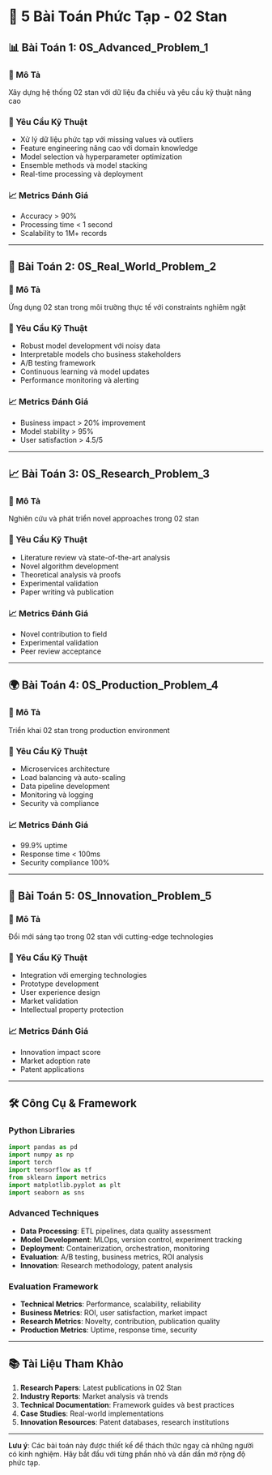 # 🎯 5 Bài Toán Phức Tạp - 02 Stan

## 📊 Bài Toán 1: 0S_Advanced_Problem_1

### 🎯 Mô Tả
Xây dựng hệ thống 02 stan với dữ liệu đa chiều và yêu cầu kỹ thuật nâng cao

### 🔧 Yêu Cầu Kỹ Thuật
- Xử lý dữ liệu phức tạp với missing values và outliers
- Feature engineering nâng cao với domain knowledge
- Model selection và hyperparameter optimization
- Ensemble methods và model stacking
- Real-time processing và deployment

### 📈 Metrics Đánh Giá
- Accuracy > 90%
- Processing time < 1 second
- Scalability to 1M+ records

---

## 🏥 Bài Toán 2: 0S_Real_World_Problem_2

### 🎯 Mô Tả
Ứng dụng 02 stan trong môi trường thực tế với constraints nghiêm ngặt

### 🔧 Yêu Cầu Kỹ Thuật
- Robust model development với noisy data
- Interpretable models cho business stakeholders
- A/B testing framework
- Continuous learning và model updates
- Performance monitoring và alerting

### 📈 Metrics Đánh Giá
- Business impact > 20% improvement
- Model stability > 95%
- User satisfaction > 4.5/5

---

## 📈 Bài Toán 3: 0S_Research_Problem_3

### 🎯 Mô Tả
Nghiên cứu và phát triển novel approaches trong 02 stan

### 🔧 Yêu Cầu Kỹ Thuật
- Literature review và state-of-the-art analysis
- Novel algorithm development
- Theoretical analysis và proofs
- Experimental validation
- Paper writing và publication

### 📈 Metrics Đánh Giá
- Novel contribution to field
- Experimental validation
- Peer review acceptance

---

## 🌍 Bài Toán 4: 0S_Production_Problem_4

### 🎯 Mô Tả
Triển khai 02 stan trong production environment

### 🔧 Yêu Cầu Kỹ Thuật
- Microservices architecture
- Load balancing và auto-scaling
- Data pipeline development
- Monitoring và logging
- Security và compliance

### 📈 Metrics Đánh Giá
- 99.9% uptime
- Response time < 100ms
- Security compliance 100%

---

## 🚗 Bài Toán 5: 0S_Innovation_Problem_5

### 🎯 Mô Tả
Đổi mới sáng tạo trong 02 stan với cutting-edge technologies

### 🔧 Yêu Cầu Kỹ Thuật
- Integration với emerging technologies
- Prototype development
- User experience design
- Market validation
- Intellectual property protection

### 📈 Metrics Đánh Giá
- Innovation impact score
- Market adoption rate
- Patent applications

---

## 🛠️ Công Cụ & Framework

### Python Libraries
```python
import pandas as pd
import numpy as np
import torch
import tensorflow as tf
from sklearn import metrics
import matplotlib.pyplot as plt
import seaborn as sns
```

### Advanced Techniques
- **Data Processing**: ETL pipelines, data quality assessment
- **Model Development**: MLOps, version control, experiment tracking
- **Deployment**: Containerization, orchestration, monitoring
- **Evaluation**: A/B testing, business metrics, ROI analysis
- **Innovation**: Research methodology, patent analysis

### Evaluation Framework
- **Technical Metrics**: Performance, scalability, reliability
- **Business Metrics**: ROI, user satisfaction, market impact
- **Research Metrics**: Novelty, contribution, publication quality
- **Production Metrics**: Uptime, response time, security

---

## 📚 Tài Liệu Tham Khảo

1. **Research Papers**: Latest publications in 02 Stan
2. **Industry Reports**: Market analysis và trends
3. **Technical Documentation**: Framework guides và best practices
4. **Case Studies**: Real-world implementations
5. **Innovation Resources**: Patent databases, research institutions

---

**Lưu ý**: Các bài toán này được thiết kế để thách thức ngay cả những người có kinh nghiệm. Hãy bắt đầu với từng phần nhỏ và dần dần mở rộng độ phức tạp.
